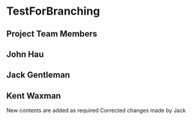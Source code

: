 # TestForBranching
## Project Team Members
## John Hau
## Jack Gentleman
## Kent Waxman
New contents are added as required
Corrected changes made by Jack
